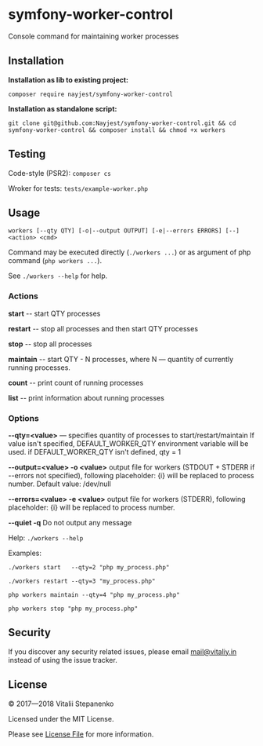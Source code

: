 symfony-worker-control
===

Console command for maintaining worker processes

## Installation

**Installation as lib to existing project:**

`composer require nayjest/symfony-worker-control`

**Installation as standalone script:**

`git clone git@github.com:Nayjest/symfony-worker-control.git && cd symfony-worker-control && composer install && chmod +x workers`

## Testing

Code-style (PSR2):
`composer cs`

Wroker for tests: `tests/example-worker.php`
 
## Usage
`workers [--qty QTY] [-o|--output OUTPUT] [-e|--errors ERRORS] [--] <action> <cmd>`

Command may be executed directly (`./workers ...`) or as argument of php command (`php workers ...`).

See `./workers --help` for help.

### Actions

**start** -- start QTY processes

**restart** -- stop all processes and then start QTY processes

**stop** -- stop all processes

**maintain** -- start QTY - N processes, where N &mdash; quantity of currently running processes.

**count** -- print count of running processes

**list** -- print information about running processes

### Options

**--qty=\<value\>** &mdash; specifies quantity of processes to start/restart/maintain
If value isn't specified, DEFAULT_WORKER_QTY environment variable will be used.
if DEFAULT_WORKER_QTY isn't defined, qty = 1

**--output=\<value\> -o \<value\>** output file for workers (STDOUT + STDERR if --errors not specified), following placeholder: {i} will be replaced to process number. Default value: /dev/null

**--errors=\<value\> -e \<value\>** output file for workers (STDERR), following placeholder: {i} will be replaced to process number.

**--quiet -q**  Do not output any message

Help:
`./workers --help`

Examples:

`./workers start   --qty=2 "php my_process.php"`

`./workers restart --qty=3 "my_process.php"`

`php workers maintain --qty=4 "php my_process.php"`

`php workers stop "php my_process.php"`

## Security

If you discover any security related issues, please email mail@vitaliy.in instead of using the issue tracker.

## License

© 2017&mdash;2018 Vitalii Stepanenko

Licensed under the MIT License. 

Please see [License File](LICENSE) for more information.
